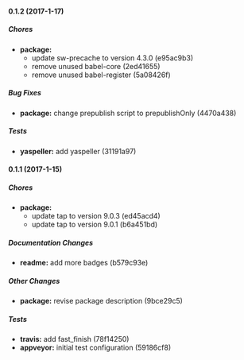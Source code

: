 #### 0.1.2 (2017-1-17)

##### Chores

* **package:**
  * update sw-precache to version 4.3.0 (e95ac9b3)
  * remove unused babel-core (2ed41655)
  * remove unused babel-register (5a08426f)

##### Bug Fixes

* **package:** change prepublish script to prepublishOnly (4470a438)

##### Tests

* **yaspeller:** add yaspeller (31191a97)

#### 0.1.1 (2017-1-15)

##### Chores

* **package:**
  * update tap to version 9.0.3 (ed45acd4)
  * update tap to version 9.0.1 (b6a451bd)

##### Documentation Changes

* **readme:** add more badges (b579c93e)

##### Other Changes

* **package:** revise package description (9bce29c5)

##### Tests

* **travis:** add fast_finish (78f14250)
* **appveyor:** initial test configuration (59186cf8)

